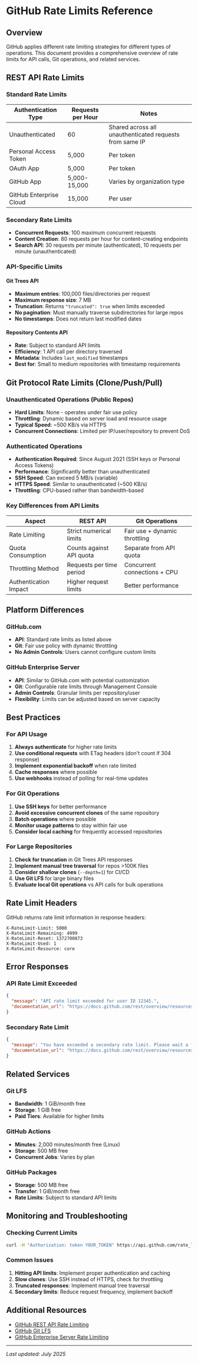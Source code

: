 # GitHub Rate Limits Reference

## Overview

GitHub applies different rate limiting strategies for different types of operations. This document provides a comprehensive overview of rate limits for API calls, Git operations, and related services.

## REST API Rate Limits

### Standard Rate Limits

| Authentication Type | Requests per Hour | Notes |
|-------------------|------------------|-------|
| Unauthenticated | 60 | Shared across all unauthenticated requests from same IP |
| Personal Access Token | 5,000 | Per token |
| OAuth App | 5,000 | Per token |
| GitHub App | 5,000-15,000 | Varies by organization type |
| GitHub Enterprise Cloud | 15,000 | Per user |

### Secondary Rate Limits

- **Concurrent Requests**: 100 maximum concurrent requests
- **Content Creation**: 80 requests per hour for content-creating endpoints
- **Search API**: 30 requests per minute (authenticated), 10 requests per minute (unauthenticated)

### API-Specific Limits

#### Git Trees API
- **Maximum entries**: 100,000 files/directories per request
- **Maximum response size**: 7 MB
- **Truncation**: Returns `"truncated": true` when limits exceeded
- **No pagination**: Must manually traverse subdirectories for large repos
- **No timestamps**: Does not return last modified dates

#### Repository Contents API
- **Rate**: Subject to standard API limits
- **Efficiency**: 1 API call per directory traversed
- **Metadata**: Includes `last_modified` timestamps
- **Best for**: Small to medium repositories with timestamp requirements

## Git Protocol Rate Limits (Clone/Push/Pull)

### Unauthenticated Operations (Public Repos)

- **Hard Limits**: None - operates under fair use policy
- **Throttling**: Dynamic based on server load and resource usage
- **Typical Speed**: ~500 KB/s via HTTPS
- **Concurrent Connections**: Limited per IP/user/repository to prevent DoS

### Authenticated Operations

- **Authentication Required**: Since August 2021 (SSH keys or Personal Access Tokens)
- **Performance**: Significantly better than unauthenticated
- **SSH Speed**: Can exceed 5 MB/s (variable)
- **HTTPS Speed**: Similar to unauthenticated (~500 KB/s)
- **Throttling**: CPU-based rather than bandwidth-based

### Key Differences from API Limits

| Aspect | REST API | Git Operations |
|--------|----------|----------------|
| Rate Limiting | Strict numerical limits | Fair use + dynamic throttling |
| Quota Consumption | Counts against API quota | Separate from API quota |
| Throttling Method | Requests per time period | Concurrent connections + CPU |
| Authentication Impact | Higher request limits | Better performance |

## Platform Differences

### GitHub.com
- **API**: Standard rate limits as listed above
- **Git**: Fair use policy with dynamic throttling
- **No Admin Controls**: Users cannot configure custom limits

### GitHub Enterprise Server
- **API**: Similar to GitHub.com with potential customization
- **Git**: Configurable rate limits through Management Console
- **Admin Controls**: Granular limits per repository/user
- **Flexibility**: Limits can be adjusted based on server capacity

## Best Practices

### For API Usage
1. **Always authenticate** for higher rate limits
2. **Use conditional requests** with ETag headers (don't count if 304 response)
3. **Implement exponential backoff** when rate limited
4. **Cache responses** where possible
5. **Use webhooks** instead of polling for real-time updates

### For Git Operations
1. **Use SSH keys** for better performance
2. **Avoid excessive concurrent clones** of the same repository
3. **Batch operations** where possible
4. **Monitor usage patterns** to stay within fair use
5. **Consider local caching** for frequently accessed repositories

### For Large Repositories
1. **Check for truncation** in Git Trees API responses
2. **Implement manual tree traversal** for repos >100K files
3. **Consider shallow clones** (`--depth=1`) for CI/CD
4. **Use Git LFS** for large binary files
5. **Evaluate local Git operations** vs API calls for bulk operations

## Rate Limit Headers

GitHub returns rate limit information in response headers:

```
X-RateLimit-Limit: 5000
X-RateLimit-Remaining: 4999
X-RateLimit-Reset: 1372700873
X-RateLimit-Used: 1
X-RateLimit-Resource: core
```

## Error Responses

### API Rate Limit Exceeded
```json
{
  "message": "API rate limit exceeded for user ID 12345.",
  "documentation_url": "https://docs.github.com/rest/overview/resources-in-the-rest-api#rate-limiting"
}
```

### Secondary Rate Limit
```json
{
  "message": "You have exceeded a secondary rate limit. Please wait a few minutes before you try again.",
  "documentation_url": "https://docs.github.com/rest/overview/resources-in-the-rest-api#secondary-rate-limits"
}
```

## Related Services

### Git LFS
- **Bandwidth**: 1 GiB/month free
- **Storage**: 1 GiB free
- **Paid Tiers**: Available for higher limits

### GitHub Actions
- **Minutes**: 2,000 minutes/month free (Linux)
- **Storage**: 500 MB free
- **Concurrent Jobs**: Varies by plan

### GitHub Packages
- **Storage**: 500 MB free
- **Transfer**: 1 GiB/month free
- **Rate Limits**: Subject to standard API limits

## Monitoring and Troubleshooting

### Checking Current Limits
```bash
curl -H "Authorization: token YOUR_TOKEN" https://api.github.com/rate_limit
```

### Common Issues
1. **Hitting API limits**: Implement proper authentication and caching
2. **Slow clones**: Use SSH instead of HTTPS, check for throttling
3. **Truncated responses**: Implement manual tree traversal
4. **Secondary limits**: Reduce request frequency, implement backoff

## Additional Resources

- [GitHub REST API Rate Limiting](https://docs.github.com/en/rest/overview/resources-in-the-rest-api#rate-limiting)
- [GitHub Git LFS](https://docs.github.com/en/repositories/working-with-files/managing-large-files)
- [GitHub Enterprise Server Rate Limiting](https://docs.github.com/en/enterprise-server/admin/configuration/configuring-rate-limits)

---

*Last updated: July 2025*
